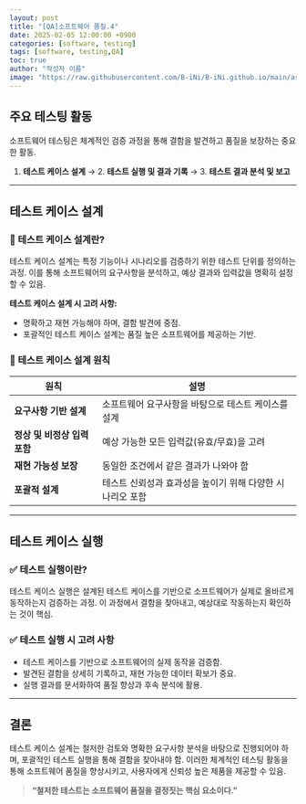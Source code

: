 ```yaml
---
layout: post
title: "[QA]소프트웨어 품질.4"
date: 2025-02-05 12:00:00 +0900
categories: [software, testing]
tags: [software, testing,QA]
toc: true
author: "작성자 이름"
image: "https://raw.githubusercontent.com/B-iNi/B-iNi.github.io/main/assets/img/pic/image.png"
---
```


## 주요 테스팅 활동
소프트웨어 테스팅은 체계적인 검증 과정을 통해 결함을 발견하고 품질을 보장하는 중요한 활동.

1. **테스트 케이스 설계** → 2. **테스트 실행 및 결과 기록** → 3. **테스트 결과 분석 및 보고**

---

## 테스트 케이스 설계
### 🔹 테스트 케이스 설계란?
테스트 케이스 설계는 특정 기능이나 시나리오를 검증하기 위한 테스트 단위를 정의하는 과정. 이를 통해 소프트웨어의 요구사항을 분석하고, 예상 결과와 입력값을 명확히 설정할 수 있음.

**테스트 케이스 설계 시 고려 사항:**
- 명확하고 재현 가능해야 하며, 결함 발견에 중점.
- 포괄적인 테스트 케이스 설계는 품질 높은 소프트웨어를 제공하는 기반.

### 🔹 테스트 케이스 설계 원칙  

| 원칙 | 설명 |  
|------|--------------------------------------------------|  
| **요구사항 기반 설계** | 소프트웨어 요구사항을 바탕으로 테스트 케이스를 설계 |  
| **정상 및 비정상 입력 포함** | 예상 가능한 모든 입력값(유효/무효)을 고려 |  
| **재현 가능성 보장** | 동일한 조건에서 같은 결과가 나와야 함 |  
| **포괄적 설계** | 테스트 신뢰성과 효과성을 높이기 위해 다양한 시나리오 포함 |  


---

## 테스트 케이스 실행
### ✅ 테스트 실행이란?
테스트 케이스 실행은 설계된 테스트 케이스를 기반으로 소프트웨어가 실제로 올바르게 동작하는지 검증하는 과정. 이 과정에서 결함을 찾아내고, 예상대로 작동하는지 확인하는 것이 핵심.

### ✅ 테스트 실행 시 고려 사항
- 테스트 케이스를 기반으로 소프트웨어의 실제 동작을 검증함.
- 발견된 결함을 상세히 기록하고, 재현 가능한 데이터 확보가 중요.
- 실행 결과를 문서화하여 품질 향상과 후속 분석에 활용.

---

## 결론
테스트 케이스 설계는 철저한 검토와 명확한 요구사항 분석을 바탕으로 진행되어야 하며, 포괄적인 테스트 실행을 통해 결함을 찾아내야 함. 이러한 체계적인 테스팅 활동을 통해 소프트웨어 품질을 향상시키고, 사용자에게 신뢰성 높은 제품을 제공할 수 있음.

> **“철저한 테스트는 소프트웨어 품질을 결정짓는 핵심 요소이다.”**


